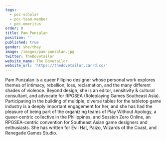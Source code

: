 ```yaml
---
tags:
  - poc-scholar
  - poc-team-member
  - poc-emeritus
order: 0
title: Pam Punzalan
position: ''
published: true
gender: she/they
image: /images/pam-punzalan.jpg
twitter: TheDovetailor
website_name: The Dovetailor
website_url: 'https://thedovetailor.carrd.co/'
---
```


Pam Punzalan is a queer Filipino designer whose personal work explores themes of intimacy, rebellion, loss, reclamation, and the many different shades of violence. Beyond design, she is an editor, sensitivity & cultural consultant, and advocate for RPGSEA (Roleplaying Games Southeast Asia). Participating in the building of multiple, diverse tables for the tabletop game industry is a deeply important engagement for her, and she has had the pleasure of being part of the organizing teams of Play Without Apology, a queer-centric collective in the Phiilppines, and Session Zero Online, an RPGSEA-centric convention for Southeast Asian game designers and enthusiasts. She has written for Evil Hat, Paizo, Wizards of the Coast, and Renegade Games Studio.
